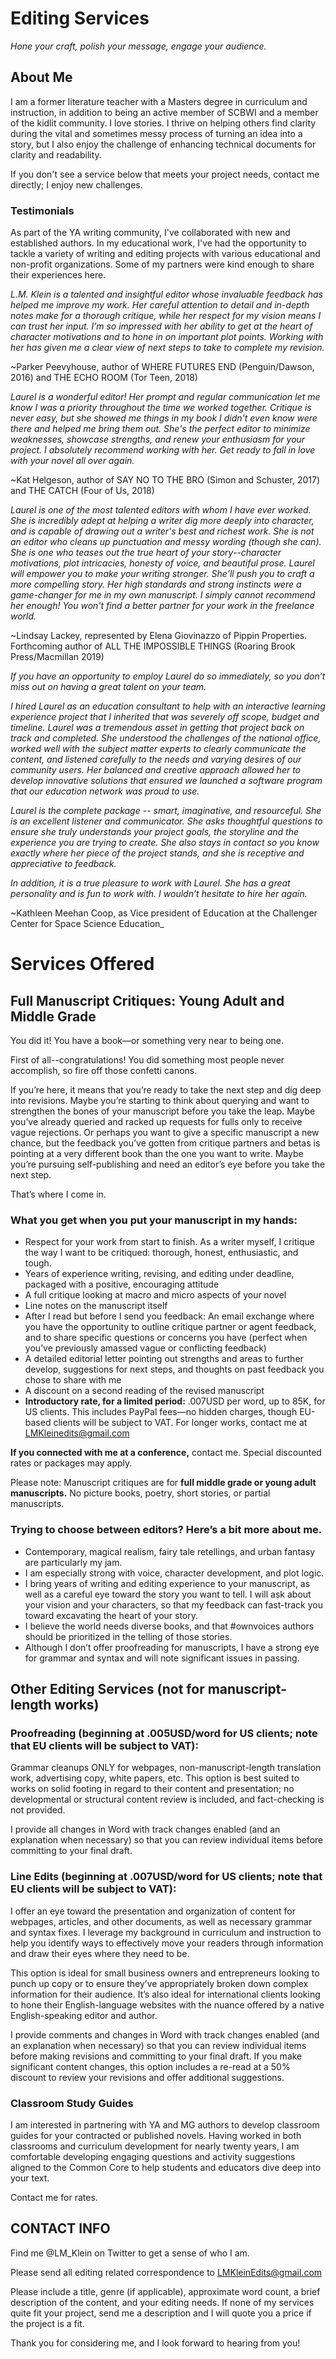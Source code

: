 # Editing Services
_Hone your craft, polish your message, engage your audience._ 

## About Me
I am a former literature teacher with a Masters degree in curriculum and instruction, in addition to being an active member of SCBWI and a member of the kidlit community. I love stories. I thrive on helping others find clarity during the vital and sometimes messy process of turning an idea into a story, but I also enjoy the challenge of enhancing technical documents for clarity and readability. 

If you don't see a service below that meets your project needs, contact me directly; I enjoy new challenges. 



### Testimonials
As part of the YA writing community, I've collaborated with new and established authors. In my educational work, I've had the opportunity to tackle a variety of writing and editing projects with various educational and non-profit organizations. Some of my partners were kind enough to share their experiences here.



_L.M. Klein is a talented and insightful editor whose invaluable feedback has helped me improve my work. Her careful attention to detail and in-depth notes make for a thorough critique, while her respect for my vision means I can trust her input. I’m so impressed with her ability to get at the heart of character motivations and to hone in on important plot points. Working with her has given me a clear view of next steps to take to complete my revision._ 

~Parker Peevyhouse, author of WHERE FUTURES END (Penguin/Dawson, 2016) and THE ECHO ROOM (Tor Teen, 2018)




_Laurel is a wonderful editor! Her prompt and regular communication let me know I was a priority throughout the time we worked together. Critique is never easy, but she showed me things in my book I didn't even know were there and helped me bring them out. She's the perfect editor to minimize weaknesses, showcase strengths, and renew your enthusiasm for your project. I absolutely recommend working with her. Get ready to fall in love with your novel all over again._ 

~Kat Helgeson, author of SAY NO TO THE BRO (Simon and Schuster, 2017) and THE CATCH (Four of Us, 2018)




_Laurel is one of the most talented editors with whom I have ever worked. She is incredibly adept at helping a writer dig more deeply into character, and is capable of drawing out a writer's best and richest work. She is not an editor who cleans up punctuation and messy wording (though she can). She is one who teases out the true heart of your story--character motivations, plot intricacies, honesty of voice, and beautiful prose. Laurel will empower you to make your writing stronger. She'll push you to craft a more compelling story. Her high standards and strong instincts were a game-changer for me in my own manuscript. I simply cannot recommend her enough! You won't find a better partner for your work in the freelance world._ 

~Lindsay Lackey, represented by Elena Giovinazzo of Pippin Properties. Forthcoming author of ALL THE IMPOSSIBLE THINGS (Roaring Brook Press/Macmillan 2019)




_If you have an opportunity to employ Laurel do so immediately, so you don’t miss out on having a great talent on your team._

_I hired Laurel as an education consultant to help with an interactive learning experience project that I inherited that was severely off scope, budget and timeline. Laurel was a tremendous asset in getting that project back on track and completed. She understood the challenges of the national office, worked well with the subject matter experts to clearly communicate the content, and listened carefully to the needs and varying desires of our community users. Her balanced and creative approach allowed her to develop innovative solutions that ensured we launched a software program that our education network was proud to use._

_Laurel is the complete package -- smart, imaginative, and resourceful. She is an excellent listener and communicator. She asks thoughtful questions to ensure she truly understands your project goals, the storyline and the experience you are trying to create. She also stays in contact so you know exactly where her piece of the project stands, and she is receptive and appreciative to feedback._

_In addition, it is a true pleasure to work with Laurel. She has a great personality and is fun to work with. I wouldn’t hesitate to hire her again._  

~Kathleen Meehan Coop, as Vice president of Education at the Challenger Center for Space Science Education_





# Services Offered

## Full Manuscript Critiques: Young Adult and Middle Grade 

You did it! You have a book—or something very near to being one. 

First of all--congratulations! You did something most people never accomplish, so fire off those confetti canons.

If you’re here, it means that you’re ready to take the next step and dig deep into revisions. Maybe you’re starting to think about querying and want to strengthen the bones of your manuscript before you take the leap. Maybe you’ve already queried and racked up requests for fulls only to receive vague rejections. Or perhaps you want to give a specific manuscript a new chance, but the feedback you’ve gotten from critique partners and betas is pointing at a very different book than the one you want to write. Maybe you’re pursuing self-publishing and need an editor’s eye before you take the next step. 

That’s where I come in.  



### What you get when you put your manuscript in my hands:

- Respect for your work from start to finish. As a writer myself, I critique the way I want to be critiqued: thorough, honest, enthusiastic, and tough.
- Years of experience writing, revising, and editing under deadline, packaged with a positive, encouraging attitude
- A full critique looking at macro and micro aspects of your novel
- Line notes on the manuscript itself
- After I read but before I send you feedback: An email exchange where you have the opportunity to outline critique partner or agent feedback, and to share specific questions or concerns you have (perfect when you’ve previously amassed vague or conflicting feedback)
- A detailed editorial letter pointing out strengths and areas to further develop, suggestions for next steps, and thoughts on past feedback you chose to share with me
- A discount on a second reading of the revised manuscript 
- **Introductory rate, for a limited period:** .007USD per word, up to 85K, for US clients. This includes PayPal fees—no hidden charges, though EU-based clients will be subject to VAT. For longer works, contact me at LMKleinedits@gmail.com 

**If you connected with me at a conference,** contact me. Special discounted rates or packages may apply. 

Please note: Manuscript critiques are for **full middle grade or young adult manuscripts.** No picture books, poetry, short stories, or partial manuscripts.  



### Trying to choose between editors? Here’s a bit more about me. 
- Contemporary, magical realism, fairy tale retellings, and urban fantasy are particularly my jam.  
- I am especially strong with voice, character development, and plot logic. 
- I bring years of writing and editing experience to your manuscript, as well as a careful eye toward the story you want to tell. I will ask about your vision and your characters, so that my feedback can fast-track you toward excavating the heart of your story.
- I believe the world needs diverse books, and that #ownvoices authors should be prioritized in the telling of those stories. 
- Although I don’t offer proofreading for manuscripts, I have a strong eye for grammar and syntax and will note significant issues in passing.



## Other Editing Services (not for manuscript-length works)

### Proofreading (beginning at .005USD/word for US clients; note that EU clients will be subject to VAT):

Grammar cleanups ONLY for webpages, non-manuscript-length translation work, advertising copy, white papers, etc. This option is best suited to works on solid footing in regard to their content and presentation; no developmental or structural content review is included, and fact-checking is not provided. 

I provide all changes in Word with track changes enabled (and an explanation when necessary) so that you can review individual items before committing to your final draft. 



### Line Edits (beginning at .007USD/word for US clients; note that EU clients will be subject to VAT):

I offer an eye toward the presentation and organization of content for webpages, articles, and other documents, as well as necessary grammar and syntax fixes. I leverage my background in curriculum and instruction to help you identify ways to effectively move your readers through information and draw their eyes where they need to be. 

This option is ideal for small business owners and entrepreneurs looking to punch up copy or to ensure they’ve appropriately broken down complex information for their audience. It’s also ideal for international clients looking to hone their English-language websites with the nuance offered by a native English-speaking editor and author. 

I provide comments and changes in Word with track changes enabled (and an explanation when necessary) so that you can review individual items before making revisions and committing to your final draft. If you make significant content changes, this option includes a re-read at a 50% discount to review your revisions and offer additional suggestions. 


### Classroom Study Guides 

I am interested in partnering with YA and MG authors to develop classroom guides for your contracted or published novels. Having worked in both classrooms and curriculum development for nearly twenty years, I am comfortable developing engaging questions and activity suggestions aligned to the Common Core to help students and educators dive deep into your text.

Contact me for rates.

## CONTACT INFO
Find me @LM_Klein on Twitter to get a sense of who I am.

Please send all editing related correspondence to LMKleinEdits@gmail.com

Please include a title, genre (if applicable), approximate word count, a brief description of the content, and your editing needs. If none of my services quite fit your project, send me a description and I will quote you a price if the project is a fit.

Thank you for considering me, and I look forward to hearing from you!

